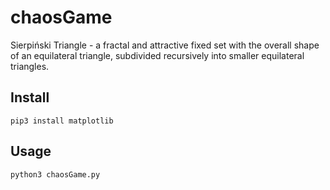 # chaosGame
Sierpiński Triangle - a fractal and attractive fixed set with the overall shape of an equilateral triangle, subdivided recursively into smaller equilateral triangles.

## Install
    pip3 install matplotlib
    
## Usage
    python3 chaosGame.py
